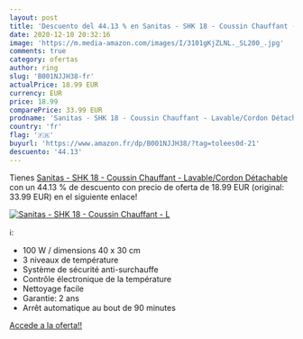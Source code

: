 ```yaml
---
layout: post
title: 'Descuento del 44.13 % en Sanitas - SHK 18 - Coussin Chauffant - L'
date: 2020-12-10 20:32:16
image: 'https://m.media-amazon.com/images/I/3101gKjZLNL._SL200_.jpg'
comments: true
category: ofertas
author: ring
slug: 'B001NJJH38-fr'
actualPrice: 18.99 EUR
currency: EUR
price: 18.99
comparePrice: 33.99 EUR
prodname: 'Sanitas - SHK 18 - Coussin Chauffant - Lavable/Cordon Détachable'
country: 'fr'
flag: '🇫🇷'
buyurl: 'https://www.amazon.fr/dp/B001NJJH38/?tag=tolees0d-21'
descuento: '44.13'
---
```


Tienes [Sanitas - SHK 18 - Coussin Chauffant - Lavable/Cordon Détachable](https://www.amazon.fr/dp/B001NJJH38/?tag=tolees0d-21) con un 44.13 % de descuento con precio de oferta de 18.99 EUR (original: 33.99 EUR) en el siguiente enlace!

[![Sanitas - SHK 18 - Coussin Chauffant - L](https://m.media-amazon.com/images/I/3101gKjZLNL._SL200_.jpg)](https://www.amazon.fr/dp/B001NJJH38/?tag=tolees0d-21)

ℹ️:

- 100 W / dimensions 40 x 30 cm
- 3 niveaux de température
- Système de sécurité anti-surchauffe
- Contrôle électronique de la température
- Nettoyage facile
- Garantie: 2 ans
- Arrêt automatique au bout de 90 minutes

[Accede a la oferta!!](https://www.amazon.fr/dp/B001NJJH38/?tag=tolees0d-21)
